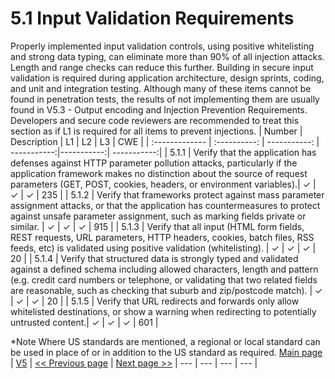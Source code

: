 # 5.1 Input Validation Requirements

Properly implemented input validation controls, using positive whitelisting and strong data typing, can eliminate more than 90% of all injection attacks. Length and range checks can reduce this further. Building in secure input validation is required during application architecture, design sprints, coding, and unit and integration testing. Although many of these items cannot be found in penetration tests, the results of not implementing them are usually found in V5.3 - Output encoding and Injection Prevention Requirements. Developers and secure code reviewers are recommended to treat this section as if L1 is required for all items to prevent injections.
| Number       | Description     | L1    		| L2         | L3 		   | CWE		|
| :------------- | :----------: | -----------: | -----------:|-----------:| -----------:|
| 5.1.1 | Verify that the application has defenses against HTTP parameter pollution attacks, particularly if the application framework makes no distinction about the source of request parameters (GET, POST, cookies, headers, or environment variables).| ✓	 | ✓   | ✓   | 235 |
| 5.1.2 | Verify that frameworks protect against mass parameter assignment attacks, or that the application has countermeasures to protect against unsafe parameter assignment, such as marking fields private or similar.  | ✓ 	 | ✓   | ✓   | 915 |
| 5.1.3 | Verify that all input (HTML form fields, REST requests, URL parameters, HTTP headers, cookies, batch files, RSS feeds, etc) is validated using positive validation (whitelisting). | ✓	 | ✓   | ✓   | 20 |
| 5.1.4 | Verify that structured data is strongly typed and validated against a defined schema including allowed characters, length and pattern (e.g. credit card numbers or telephone, or validating that two related fields are reasonable, such as checking that suburb and zip/postcode match). | ✓ 	 | ✓   | ✓   | 20 |
| 5.1.5 | Verify that URL redirects and forwards only allow whitelisted destinations, or show a warning when redirecting to potentially untrusted content.| ✓  | ✓   | ✓   | 601 |

*Note
Where US standards are mentioned, a regional or local standard can be used in place of or in addition to the US standard as required.
[Main page](../README.md) | [V5](README.md) | [<< Previous page](README.md) |  [Next page >>](v5.2_Sanitization_and_Sandboxing_Requirements.md)
| --- | --- | --- | --- |
